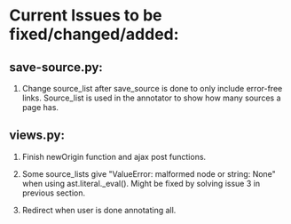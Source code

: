 # Current Issues to be fixed/changed/added:

## save-source.py:

1) Change source_list after save_source is done to only include error-free links. Source_list is used in the annotator to show how many sources a page has.

## views.py:

1) Finish newOrigin function and ajax post functions.

2) Some source_lists give "ValueError: malformed node or string: None" when using ast.literal._eval(). Might be fixed by solving issue 3 in previous section.

3) Redirect when user is done annotating all.
